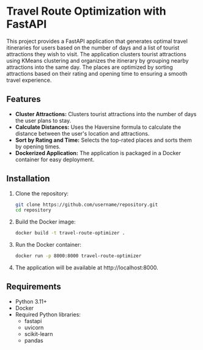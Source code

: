 # Travel Route Optimization with FastAPI

This project provides a FastAPI application that generates optimal travel itineraries for users based on the number of days and a list of tourist attractions they wish to visit. The application clusters tourist attractions using KMeans clustering and organizes the itinerary by grouping nearby attractions into the same day. The places are optimized by sorting attractions based on their rating and opening time to ensuring a smooth travel experience.

## Features

- **Cluster Attractions:** Clusters tourist attractions into the number of days the user plans to stay.
- **Calculate Distances:** Uses the Haversine formula to calculate the distance between the user's location and attractions.
- **Sort by Rating and Time:** Selects the top-rated places and sorts them by opening times.
- **Dockerized Application:** The application is packaged in a Docker container for easy deployment.

## Installation

1. Clone the repository:

   ```bash
   git clone https://github.com/username/repository.git
   cd repository
2. Build the Docker image:
   ```bash
   docker build -t travel-route-optimizer .
3. Run the Docker container:
   ```bash
   docker run -p 8000:8000 travel-route-optimizer
4. The application will be available at http://localhost:8000.

## Requirements

- Python 3.11+
- Docker
- Required Python libraries:
  - fastapi
  - uvicorn
  - scikit-learn
  - pandas
